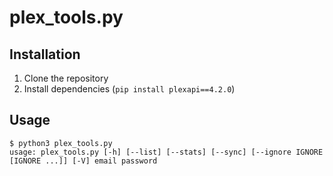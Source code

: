 # plex_tools.py

## Installation
1. Clone the repository
2. Install dependencies (`pip install plexapi==4.2.0`)

## Usage
```
$ python3 plex_tools.py
usage: plex_tools.py [-h] [--list] [--stats] [--sync] [--ignore IGNORE [IGNORE ...]] [-V] email password
```